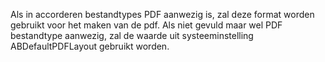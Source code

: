 Als in accorderen bestandtypes PDF aanwezig is, zal deze format worden gebruikt voor het maken van de pdf. Als niet gevuld maar wel PDF bestandtype aanwezig, zal de waarde uit systeeminstelling ABDefaultPDFLayout gebruikt worden.
